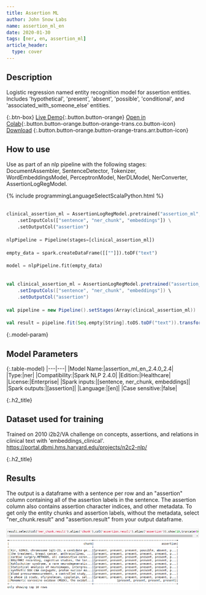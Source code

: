 ```yaml
---
title: Assertion ML
author: John Snow Labs
name: assertion_ml_en
date: 2020-01-30
tags: [ner, en, assertion_ml]
article_header:
  type: cover
---
```


## Description

Logistic regression named entity recognition model for assertion entities. Includes 'hypothetical', 'present', 'absent', 'possible', 'conditional', and 'associated_with_someone_else' entities. 

{:.btn-box}
[Live Demo](){:.button.button-orange}
[Open in Colab](https://github.com/JohnSnowLabs/spark-nlp-workshop/blob/master/tutorials/Certification_Trainings/Healthcare/2.Clinical_Assertion_Model.ipynb){:.button.button-orange.button-orange-trans.co.button-icon}
[Download](https://s3.amazonaws.com/auxdata.johnsnowlabs.com/clinical/models/assertion_dl_large_en_2.5.0_2.4_1590022282256.zip)
{:.button.button-orange.button-orange-trans.arr.button-icon}


## How to use

Use as part of an nlp pipeline with the following stages: DocumentAssembler, SentenceDetector, Tokenizer, WordEmbeddingsModel, PerceptronModel, NerDLModel, NerConverter, AssertionLogRegModel.

{% include programmingLanguageSelectScalaPython.html %}


```python

clinical_assertion_ml = AssertionLogRegModel.pretrained("assertion_ml", "en", "clinical/models") \
    .setInputCols(["sentence", "ner_chunk", "embeddings"]) \
    .setOutputCol("assertion")
    
nlpPipeline = Pipeline(stages=[clinical_assertion_ml])

empty_data = spark.createDataFrame([[""]]).toDF("text")

model = nlpPipeline.fit(empty_data)

```

```scala

val clinical_assertion_ml = AssertionLogRegModel.pretrained("assertion_ml", "en", "clinical/models") \
    .setInputCols(["sentence", "ner_chunk", "embeddings"]) \
    .setOutputCol("assertion")

val pipeline = new Pipeline().setStages(Array(clinical_assertion_ml))

val result = pipeline.fit(Seq.empty[String].toDS.toDF("text")).transform(data)


```
{:.model-param}
## Model Parameters

{:.table-model}
|---|---|
|Model Name:|assertion_ml_en_2.4.0_2.4|
|Type:|ner|
|Compatibility:|Spark NLP 2.4.0|
|Edition:|Healthcare|
|License:|Enterprise|
|Spark inputs:|[sentence, ner_chunk, embeddings]|
|Spark outputs:|[assertion]|
|Language:|[en]|
|Case sensitive:|false|

{:.h2_title}
## Dataset used for training
Trained on 2010 i2b2/VA challenge on concepts, assertions, and relations in clinical text with 'embeddings_clinical'.
https://portal.dbmi.hms.harvard.edu/projects/n2c2-nlp/

{:.h2_title}
## Results
The output is a dataframe with a sentence per row and an "assertion" column containing all of the assertion labels in the sentence. The assertion column also contains assertion character indices, and other metadata. To get only the entity chunks and assertion labels, without the metadata, select "ner_chunk.result" and "assertion.result" from your output dataframe.

![](assertiondl.png) 